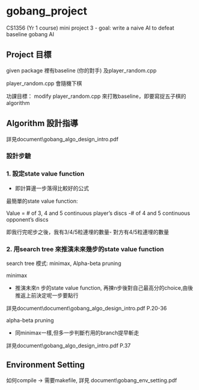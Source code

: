# gobang_project
CS1356 (Yr 1 course) mini project 3 - goal: write a naive AI to defeat baseline gobang AI

## Project 目標

given package 裡有baseline (你的對手) 及player_random.cpp

player_random.cpp 會隨機下棋

功課目標： modify player_random.cpp 來打敗baseline，即要寫捉五子棋的algorithm


## Algorithm 設計指導
詳見document\gobang_algo_design_intro.pdf

### 設計步驗

### 1. 設定state value function

- 即計算邊一步落得比較好的公式

最簡單的state value function:

 Value = # of 3, 4 and 5 continuous player’s discs
-# of 4 and 5 continuous opponent’s discs

即我行完呢步之後，我有3/4/5粒連埋的數量- 對方有4/5粒連埋的數量

### 2. 用search tree 來推演未來幾步的state value function

search tree 模式: minimax, Alpha-beta pruning

minimax

- 推演未來n 步的state value function, 再揀n步後對自己最高分的choice,由後推返上前決定呢一步要點行

詳見document\document\gobang_algo_design_intro.pdf P.20-36

alpha-beta pruning

- 同minimax一樣,但多一步判斷冇用的branch提早斬走


詳見document\gobang_algo_design_intro.pdf P.37

## Environment Setting

如何compile -> 需要makefile, 詳見 document\gobang_env_setting.pdf




